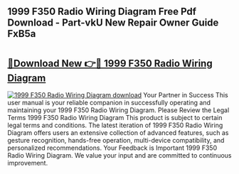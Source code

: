 ## 1999 F350 Radio Wiring Diagram Free Pdf Download - Part-vkU New Repair Owner Guide FxB5a

# <h2><a href="http://dfl6lfp.blite.top/?on=1999+F350+Radio+Wiring+Diagram">🔗Download New 👉🔴 1999 F350 Radio Wiring Diagram</a></h2>

[![1999 F350 Radio Wiring Diagram download](https://i.imgur.com/lujVjoI.png)](http://dfl6lfp.blite.top/?on=1999+F350+Radio+Wiring+Diagram)
Your Partner in Success This user manual is your reliable companion in successfully operating and maintaining your 1999 F350 Radio Wiring Diagram. Please Review the Legal Terms 1999 F350 Radio Wiring Diagram This product is subject to certain legal terms and conditions. The latest iteration of 1999 F350 Radio Wiring Diagram offers users an extensive collection of advanced features, such as gesture recognition, hands-free operation, multi-device compatibility, and personalized recommendations. Your Feedback is Important 1999 F350 Radio Wiring Diagram. We value your input and are committed to continuous improvement.
